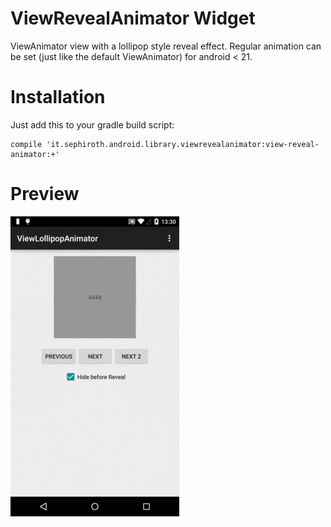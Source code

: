 ViewRevealAnimator Widget
==================

ViewAnimator view with a lollipop style reveal effect. Regular animation can be set (just like the default ViewAnimator) for android < 21.


Installation
===

Just add this to your gradle build script:

    compile 'it.sephiroth.android.library.viewrevealanimator:view-reveal-animator:+'



Preview
===

![Preview](./output.gif)